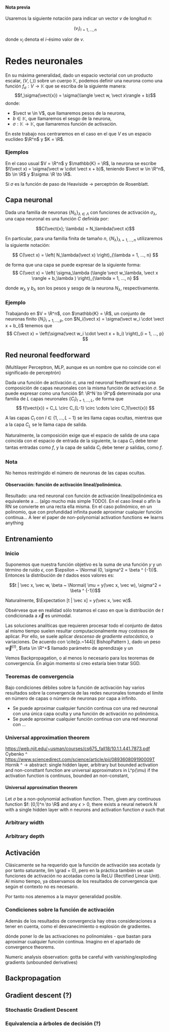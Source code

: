 #### Nota previa
<!-- TODO: mover esto a un apartado previo -->
Usaremos la siguiente notación para indicar un vector $v$ de longitud $n$:

$$\left( v_i \right)_{i = 1, ..., n}$$

donde $v_i$ denota el $i$-ésimo valor de $v$.
# Redes neuronales

<!-- ## Neurona -->
<!-- reminder:
espacio prehilbertiano = producto escalar.
espacio de hilbert = espacio prehilbertiano completo.
espacio euclídeo = espacio de hilbert de dimensión finita

ie, el caso usual es el euclídeo 
-->
<!-- TODO: ver qué poner exactamente: euclídeo (finito) o Hilbert (caso general) -->
En su máxima generalidad, dado un espacio vectorial con un producto escalar, $(V, \langle , \rangle)$ sobre un cuerpo $\mathbb{K}$, podemos definir una neurona como una función $f_\sigma: V \to \mathbb{K}$ que se escriba de la siguiente manera: 
$$f_\sigma(\vect{x}) = \sigma(\langle \vect w, \vect x\rangle + b)$$ 
donde:

- $\vect w \in V$, que llamaremos pesos de la neurona,
- $b \in \mathbb{K}$, que llamaremos el sesgo de la neurona,
- $\sigma: \mathbb{K} \to \mathbb{K}$, que llamaremos función de activación. 

En este trabajo nos centraremos en el caso en el que $V$ es un espacio euclídeo $\R^n$ y $K = \R$.

### Ejemplos

En el caso usual $V = \R^n$ y $\mathbb{K} = \R$, la neurona se escribe $f(\vect x) = \sigma(\vect w \cdot \vect x + b)$, teniendo $\vect w \in \R^n$, $b \in \R$ y $\sigma: \R \to \R$. 

Si $\sigma$ es la función de paso de Heaviside -> perceptrón de Rosenblatt.

## Capa neuronal
<!-- TODO: también lo de docs/producto escalar/EV/EHilbertl
-->
Dada una familia de neuronas $\{N_\lambda \}_{\lambda \in \Lambda}$ con funciones de activación $\sigma_\lambda$, una capa neuronal es una función $C$ definida por:

$$C(\vect{x}; \lambda) = N_\lambda(\vect x)$$

En particular, para una familia finita de tamaño $n$, $\{N_\lambda\}_{\lambda = 1, ..., n}$ utilizaremos la siguiente notación:

$$ C(\vect x) = \left( N_\lambda(\vect x) \right)_{\lambda = 1, ..., n} $$

de forma que una capa se puede expresar de la siguiente forma:
$$ 
    C(\vect x) = \left( \sigma_\lambda (\langle \vect w_\lambda, \vect x \rangle + b_\lambda ) \right)_{\lambda = 1, ..., n} 
$$

donde $w_\lambda$ y $b_\lambda$ son los pesos y sesgo de la neurona $N_\lambda$, respectivamente.

### Ejemplo

Trabajando en $V = \R^n$, con $\mathbb{K} = \R$, un conjunto de neuronas finito $\{N_i\}_{i = 1, ..., p}$, con $N_i(\vect x) = \sigma(\vect w_i \cdot \vect x + b_i)$ tenemos que
$$
C(\vect x) = \left(\sigma(\vect w_i \cdot \vect x + b_i) \right)_{i = 1, ..., p}
$$
<!-- Dado un espacio vectorial con un producto escalar $(V, \langle , \rangle)$, sobre un cuerpo $\mathbb{K}$, una capa neuronal es una función $C: V \to \mathbb K$ determinada por una familia $\{n_\lambda \}_{\lambda \in \Lambda} con la misma función de activación, de forma que si -->

<!--Dada una función de activación $\sigma$, una capa neuronal es una función $-->
<!--$$C(\vect{x}) = \sigma(W \vect{x} + \vect{b})$$

donde:

- $W \in \R^{p \times N}$ es la matriz de pesos, donde cada fila $W_i$ es el vector de pesos de la neurona $n_i$,
- $\vect{b} \in \R^p$ es el vector de sesgos de las neuronas.
-->

## Red neuronal feedforward

(Multilayer Perceptron, MLP, aunque es un nombre que no coincide con el significado de perceptrón)

Dada una función de activación $\sigma$, una red neuronal feedforward es una composición de capas neuronales con la misma función de activación $\sigma$. Se puede expresar como una función $f: \R^N \to \R^p$ determinada por una familia de $L$ capas neuronales $\{C_l\}_{l=1,...,L}$, de forma que
$$
    f(\vect{x}) = C_L \circ C_{L-1} \circ \cdots \circ C_1(\vect{x})
$$

A las capas $C_l$ con $l \in \{1,...,L - 1\}$ se les llama capas ocultas, mientras que a la capa $C_L$ se le llama capa de salida.

Naturalmente, la composición exige que el espacio de salida de una capa coincida con el espacio de entrada de la siguiente, la capa $C_1$ debe tener tantas entradas como $f$, y la capa de salida $C_l$ debe tener $p$ salidas, como $f$.

### Nota
No hemos restringido el número de neuronas de las capas ocultas.

#### Observación: función de activación lineal/polinómica.
Resultado: una red neuronal con función de activación lineal/polinómica es equivalente a ... (algo mucho más simple TODO). En el caso lineal o afín la RN se convierte en una recta ella misma. En el caso polinómico, en un polinomio, que con profundidad infinita puede aproximar cualquier función continua... A leer el paper de non-polynomial activation functions <=> learns anything

## Entrenamiento

### Inicio

Suponemos que nuestra función objetivo es la suma de una función $y$ y un término de ruido $\epsilon$, con $\epsilon ~ \Normal (0, \sigma^2 = \beta ^ {-1})$. Entonces la distribución de $t$ dados esos valores es:

$$t | \vec x, \vec w, \beta ~ \Normal( \mu = y(\vec x, \vec w), \sigma^2 = \beta ^ {-1})$$

Naturalmente, $\Expectation [t | \vec x] = y(\vec x, \vec w)$.

Obsérvese que en realidad sólo tratamos el caso en que la distribución de $t$ condicionada a $\vec x$ es unimodal.

Las soluciones analíticas que requieren procesar todo el conjunto de datos al mismo tiempo suelen resultar computacionalmente muy costosos de aplicar. Por ello, se suele aplicar _descenso de gradiente estocástico_, o variaciones. De acuerdo con \cite[p.~144]{ BishopPattern }, dado un peso $\vec w ^{(\tau)}$, $\eta \in \R^+$ llamado parámetro de aprendizaje y un  

Vemos Backpropagation, o al menos lo necesario para los teoremas de convergencia. En algún momento sí creo estaría bien tratar SGD.
### Teoremas de convergencia
Bajo condiciones débiles sobre la función de activación hay varios resultados sobre la convergencia de las redes neuronales tomando el límite en número de capas o número de neuronas por capa a infinito. 
<!-- Número de capas y número de neuronas por capa acotado también había algo -->
- Se puede aproximar cualquier función continua con una red neuronal con una única capa oculta y una función de activación no polinómica.
- Se puede aproximar cualquier función continua con una red neuronal con ...


### Universal approximation theorem    
https://web.njit.edu/~usman/courses/cs675_fall18/10.1.1.441.7873.pdf
Cybenko ^
https://www.sciencedirect.com/science/article/pii/089360809190009T
Hornik ^ ->
abstract:
single hidden layer, arbitrary but bounded activation and non-consttant function are universal approximators in L^p(\mu)
if the activation function is continuos, bounded an non-constant, 

#### Universal approximation theorem
Let $\sigma$ be a non-polynomial activation function. Then, given any continuous function $f: [0,1]^n \to \R$ and any $\epsilon > 0$, there exists a neural network $N$ with a single hidden layer with $n$ neurons and activation function $\sigma$ such that

### Arbitrary width

### Arbitrary depth


## Activación
Clásicamente se ha requerido que la función de activación sea acotada (y por tanto saturante, lim \grad = 0), pero en la práctica también se usan funciones de activación no acotadas como la ReLU (Rectified Linear Unit). Al mismo tiempo, ya observamos de los resultados de convergencia que según el contexto no es necesario.
 <!--  TODO: bueno, hay un resultado en el que se requiere que la función de activación esté acotada, pero bueno-->
Por tanto nos atenemos a la mayor generalidad posible.

### Condiciones sobre la función de activación
<!-- TODO: -->
Además de los resultados de convergencia hay otras consideraciones a tener en cuenta, como el desvanecimiento o explosión de gradientes. 
<!-- https://en.wikipedia.org/wiki/Activation_function -->

<!-- todo esto ya es redundante teniendo los resultados de convergencia -->
dónde poner lo de las activaciones no polinomiales - que bastan para aproximar cualquier función continua. Imagino en el apartado de convergence theorems.

Numeric analysis observation: gotta be careful with vanishing/exploding gradients (unbounded derivatives)



## Backpropagation

## Gradient descent (?)
### Stochastic Gradient Descent
<!-- esta última probablemente en otro apartado posterior? -->
<!-- TODO: unir estos? -->



### Equivalencia a árboles de decisión (?)
